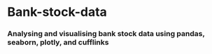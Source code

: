 # Bank-stock-data
<h3>Analysing and visualising bank stock data using pandas, seaborn, plotly, and cufflinks</h3>
